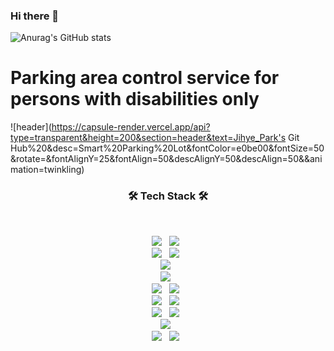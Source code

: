 ### Hi there 👋

<!--
**lullu303/lullu303** is a ✨ _special_ ✨ repository because its `README.md` (this file) appears on your GitHub profile.

Here are some ideas to get you started:

-->


![Anurag's GitHub stats](https://github-readme-stats.vercel.app/api?username=lullu303&show_icons=true&theme=radical)
# Parking area control service for persons with disabilities only

<!-- 헤더 -->
![header](https://capsule-render.vercel.app/api?type=transparent&height=200&section=header&text=Jihye_Park's Git Hub%20&desc=Smart%20Parking%20Lot&fontColor=e0be00&fontSize=50&rotate=&fontAlignY=25&fontAlign=50&descAlignY=50&descAlign=50&&animation=twinkling)



<h3 align="center"><b>🛠 Tech Stack 🛠</b></h3>
</br>
<p align="center">
<img src="https://img.shields.io/badge/python-3776AB?style=plastic&logo=Python&logoColor=white"/></a> &nbsp
<img src="https://img.shields.io/badge/Arduino-00979D?style=plastic&logo=Arduino&logoColor=white"/></a> &nbsp <br>
<img src="https://img.shields.io/badge/Google Colab-F9AB00?style=plastic&logo=Google Colab&logoColor=white"/></a> &nbsp
<img src="https://img.shields.io/badge/Visual Studio Code-007ACC?style=plastic&logo=Visual Studio Code&logoColor=white"/></a> &nbsp <br>
<img src="https://img.shields.io/badge/Yolo-00FFFF?style=plastic&logo=Yolo&logoColor=white"/></a> &nbsp <br>
<img src="https://img.shields.io/badge/MySQL-4479A1?style=plastic&logo=MySQL&logoColor=white"/></a> &nbsp <br>
<img src="https://img.shields.io/badge/HTML5-E34F26?style=plastic&logo=HTML5&logoColor=white"/></a> &nbsp
<img src="https://img.shields.io/badge/CSS3-1572B6?style=plastic&logo=CSS3&logoColor=white"/></a> &nbsp<br>
<img src="https://img.shields.io/badge/Apache-D22128?style=plastic&logo=Apache&logoColor=white"/></a> &nbsp
<img src="https://img.shields.io/badge/PHP-777BB4?style=plastic&logo=PHP&logoColor=white"/></a> &nbsp<br>
<img src="https://img.shields.io/badge/Amazon AWS-232F3E?style=plastic&logo=Amazon%20AWS&logoColor=white"/></a> &nbsp
<img src="https://img.shields.io/badge/Amazon EC2-FF9900?style=plastic&logo=Amazon EC2&logoColor=white"/></a> &nbsp<br>
<img src="https://img.shields.io/badge/Grafana-F46800?style=plastic&logo=Grafana&logoColor=white"/></a> &nbsp<br>
<img src="https://img.shields.io/badge/Git-F05032?style=plastic&logo=Git&logoColor=white"/></a> &nbsp
<img src="https://img.shields.io/badge/Github-181717?style=plastic&logo=Github&logoColor=white"/></a> &nbsp</p>

